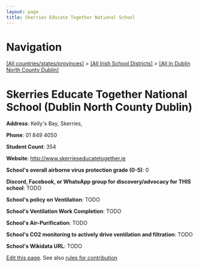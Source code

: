 ```yaml
---
layout: page
title: Skerries Educate Together National School
---
```

# Navigation

[[All countries/states/provinces]](../../..) > [[All Irish School Districts]](../..) > [[All In Dublin North County Dublin]](..)

# Skerries Educate Together National School (Dublin North County Dublin)

**Address**: Kelly's Bay, Skerries,

**Phone**: 01 849 4050

**Student Count**: 354

**Website**: <http://www.skerrieseducatetogether.ie>

**School's overall airborne virus protection grade (0-5)**: 0

**Discord, Facebook, or WhatsApp group for discovery/advocacy for THIS school**: TODO

**School's policy on Ventilation**: TODO

**School's Ventilation Work Completion**: TODO

**School's Air-Purification**: TODO

**School's CO2 monitoring to actively drive ventilation and filtration**: TODO

**School's Wikidata URL**: TODO


[Edit this page](https://github.com/ventilate-schools/Ireland/edit/main/./Dublin_North_County_Dublin/Skerries_Educate_Together_National_School.md). See also [rules for contribution](../../../contribution-rules/)